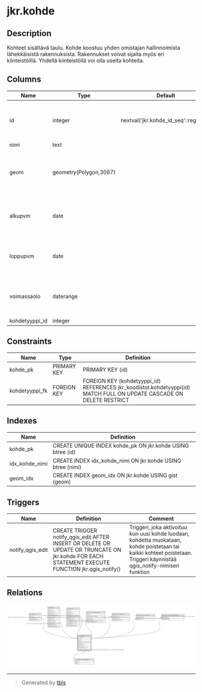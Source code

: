 # jkr.kohde

## Description

Kohteet sisältävä taulu. Kohde koostuu yhden omistajan hallinnoimista lähekkäisistä rakennuksista. Rakennukset voivat sijaita myös eri kiinteistöillä. Yhdellä kiinteistöllä voi olla useita kohteita.

## Columns

| Name | Type | Default | Nullable | Extra Definition | Children | Parents | Comment |
| ---- | ---- | ------- | -------- | ---------------- | -------- | ------- | ------- |
| id | integer | nextval('jkr.kohde_id_seq'::regclass) | false |  | [jkr.velvoite](jkr.velvoite.md) [jkr.kuljetus](jkr.kuljetus.md) [jkr.sopimus](jkr.sopimus.md) [jkr.ulkoinen_asiakastieto](jkr.ulkoinen_asiakastieto.md) [jkr.kohteen_osapuolet](jkr.kohteen_osapuolet.md) [jkr.kohteen_rakennukset](jkr.kohteen_rakennukset.md) [jkr.kohteen_rakennusehdokkaat](jkr.kohteen_rakennusehdokkaat.md) |  |  |
| nimi | text |  | true |  |  |  | Kohteen nimi |
| geom | geometry(Polygon,3067) |  | true |  |  |  | Kohteen pseudogeometria. Generoidaan automaattisesti (konveksi peite kohteeseen kuuluvista rakennuksista) |
| alkupvm | date |  | true |  |  |  | Kohteen jätehuoltovelvollisuuden alkupäivämäärä. Käytännössä milloin asiakas on muuttanut rakennukseen |
| loppupvm | date |  | true |  |  |  | Kohteen jätehuoltovelvollisuuden loppupäivämäärä. Käytännössä milloin asiakas on muuttanut pois rakennuksesta |
| voimassaolo | daterange |  | true | GENERATED ALWAYS AS daterange(COALESCE(alkupvm, '-infinity'::date), COALESCE(loppupvm, 'infinity'::date), '[]'::text) STORED |  |  | Kohteen jätehuoltovelvollisuuden voimassaoloaikaväli. Oletusarvo johdetaan lausekkeella muiden sarakkeiden arvoista |
| kohdetyyppi_id | integer |  | false |  |  | [jkr_koodistot.kohdetyyppi](jkr_koodistot.kohdetyyppi.md) |  |

## Constraints

| Name | Type | Definition |
| ---- | ---- | ---------- |
| kohde_pk | PRIMARY KEY | PRIMARY KEY (id) |
| kohdetyyppi_fk | FOREIGN KEY | FOREIGN KEY (kohdetyyppi_id) REFERENCES jkr_koodistot.kohdetyyppi(id) MATCH FULL ON UPDATE CASCADE ON DELETE RESTRICT |

## Indexes

| Name | Definition |
| ---- | ---------- |
| kohde_pk | CREATE UNIQUE INDEX kohde_pk ON jkr.kohde USING btree (id) |
| idx_kohde_nimi | CREATE INDEX idx_kohde_nimi ON jkr.kohde USING btree (nimi) |
| geom_idx | CREATE INDEX geom_idx ON jkr.kohde USING gist (geom) |

## Triggers

| Name | Definition | Comment |
| ---- | ---------- | ------- |
| notify_qgis_edit | CREATE TRIGGER notify_qgis_edit AFTER INSERT OR DELETE OR UPDATE OR TRUNCATE ON jkr.kohde FOR EACH STATEMENT EXECUTE FUNCTION jkr.qgis_notify() | Triggeri, joka aktivoituu kun uusi kohde luodaan, kohdetta muokataan, kohde poistetaan tai kaikki kohteet poistetaan. Triggeri käynnistää qgis_notify-nimisen funktion |

## Relations

![er](jkr.kohde.svg)

---

> Generated by [tbls](https://github.com/k1LoW/tbls)
